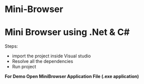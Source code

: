 # Mini-Browser

<h1><b>Mini Browser using .Net & C#</b></h1>

Steps: 
<ul>
<li>import the project inside Visual studio</li>
<li>Resolve all the dependencies</li>
<li>Run project</li>
</ul>

<b></i>For Demo Open MiniBrowser Application File (.exe application)</i></b>
